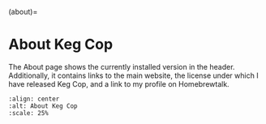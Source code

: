 (about)=

# About Keg Cop

The About page shows the currently installed version in the header.  Additionally, it contains links to the main website, the license under which I have released Keg Cop, and a link to my profile on Homebrewtalk.

```{image} about.png
:align: center
:alt: About Keg Cop
:scale: 25%
```

